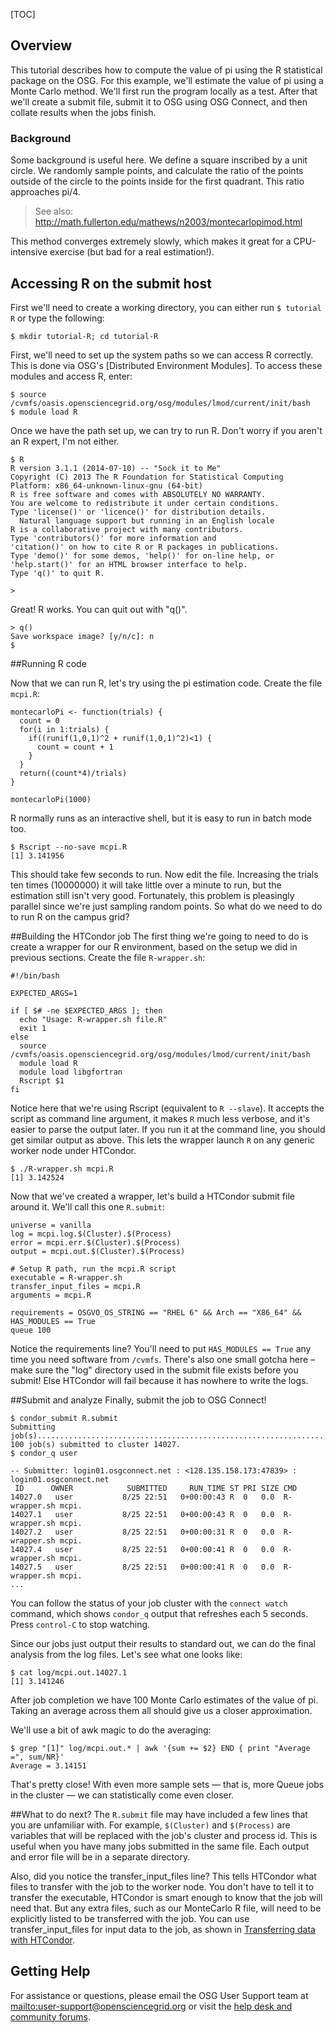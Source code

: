 [title]: - "Calcuating Pi using R"
[TOC]

## Overview
This tutorial describes how to compute the value of pi using the R statistical package on the OSG. For this example, we'll estimate the value of pi using a Monte Carlo method. We'll first run the program locally as a test.  After that we'll create a submit file, submit it to OSG using OSG Connect, and then collate results when the jobs finish.


### Background
Some background is useful here. We define a square inscribed by a unit circle. We randomly sample points, and calculate the ratio of the points outside of the circle to the points inside for the first quadrant. This ratio approaches pi/4.

> See also: http://math.fullerton.edu/mathews/n2003/montecarlopimod.html

This method converges extremely slowly, which makes it great for a CPU-intensive exercise (but bad for a real estimation!).

## Accessing R on the submit host
First we'll need to create a working directory, you can either run `$ tutorial R` or type the following:

	$ mkdir tutorial-R; cd tutorial-R

First, we'll need to set up the system paths so we can access R correctly. This is done via OSG's [Distributed Environment Modules]. To access these modules and access R, enter:

	$ source /cvmfs/oasis.opensciencegrid.org/osg/modules/lmod/current/init/bash
	$ module load R
	

Once we have the path set up, we can try to run R. Don't worry if you aren't an R expert, I'm not either.

	$ R
	R version 3.1.1 (2014-07-10) -- "Sock it to Me"
	Copyright (C) 2013 The R Foundation for Statistical Computing
	Platform: x86_64-unknown-linux-gnu (64-bit)
	R is free software and comes with ABSOLUTELY NO WARRANTY.
	You are welcome to redistribute it under certain conditions.
	Type 'license()' or 'licence()' for distribution details.
	  Natural language support but running in an English locale
	R is a collaborative project with many contributors.
	Type 'contributors()' for more information and
	'citation()' on how to cite R or R packages in publications.
	Type 'demo()' for some demos, 'help()' for on-line help, or
	'help.start()' for an HTML browser interface to help.
	Type 'q()' to quit R.
		 
	>

Great! R works. You can quit out with "q()". 

	> q()
	Save workspace image? [y/n/c]: n
	$

##Running R code

Now that we can run R, let's try using the pi estimation code. Create the file `mcpi.R`:

	montecarloPi <- function(trials) {
	  count = 0
	  for(i in 1:trials) {
	    if((runif(1,0,1)^2 + runif(1,0,1)^2)<1) {
	      count = count + 1
	    }
	  }
	  return((count*4)/trials)
	}
	
	montecarloPi(1000)

R normally runs as an interactive shell, but it is easy to run in batch mode too.

	$ Rscript --no-save mcpi.R
	[1] 3.141956

This should take few seconds to run. Now edit the file. Increasing the trials ten times (10000000) it will take little over a minute to run, but the estimation still isn't very good. Fortunately, this problem is pleasingly parallel since we're just sampling random points. So what do we need to do to run R on the campus grid?

##Building the HTCondor job
The first thing we're going to need to do is create a wrapper for our R environment, based on the setup we did in previous sections. Create the file `R-wrapper.sh`:

	#!/bin/bash
	 
	EXPECTED_ARGS=1
	 
	if [ $# -ne $EXPECTED_ARGS ]; then
	  echo "Usage: R-wrapper.sh file.R"
	  exit 1
	else
	  source /cvmfs/oasis.opensciencegrid.org/osg/modules/lmod/current/init/bash
	  module load R
	  module load libgfortran
	  Rscript $1
	fi

Notice here that we're using Rscript (equivalent to `R --slave`). It accepts the script as command line argument, it makes `R` much less verbose, and it's easier to parse the output later. If you run it at the command line, you should get similar output as above. This lets the wrapper launch `R` on any generic worker node under HTCondor.

	$ ./R-wrapper.sh mcpi.R
	[1] 3.142524

Now that we've created a wrapper, let's build a HTCondor submit file around it. We'll call this one `R.submit`:

	universe = vanilla
	log = mcpi.log.$(Cluster).$(Process)
	error = mcpi.err.$(Cluster).$(Process)
	output = mcpi.out.$(Cluster).$(Process)
		 
	# Setup R path, run the mcpi.R script
	executable = R-wrapper.sh
	transfer_input_files = mcpi.R
	arguments = mcpi.R
		 
	requirements = OSGVO_OS_STRING == "RHEL 6" && Arch == "X86_64" && HAS_MODULES == True
	queue 100

Notice the requirements line? You'll need to put `HAS_MODULES == True` any time you need software from `/cvmfs`. There's also one small gotcha here – make sure the "log" directory used in the submit file exists before you submit! Else HTCondor will fail because it has nowhere to write the logs.

##Submit and analyze
Finally, submit the job to OSG Connect!

	$ condor_submit R.submit
	Submitting job(s)....................................................................................................
	100 job(s) submitted to cluster 14027.
	$ condor_q user
	 
	-- Submitter: login01.osgconnect.net : <128.135.158.173:47839> : login01.osgconnect.net
	 ID      OWNER            SUBMITTED     RUN_TIME ST PRI SIZE CMD
	14027.0   user           8/25 22:51   0+00:00:43 R  0   0.0  R-wrapper.sh mcpi.
	14027.1   user           8/25 22:51   0+00:00:43 R  0   0.0  R-wrapper.sh mcpi.
	14027.2   user           8/25 22:51   0+00:00:31 R  0   0.0  R-wrapper.sh mcpi.
	14027.4   user           8/25 22:51   0+00:00:41 R  0   0.0  R-wrapper.sh mcpi.
	14027.5   user           8/25 22:51   0+00:00:41 R  0   0.0  R-wrapper.sh mcpi.
	...

You can follow the status of your job cluster with the `connect watch` command, which shows `condor_q` output that refreshes each 5 seconds.  Press `control-C` to stop watching.

Since our jobs just output their results to standard out, we can do the final analysis from the log files. Let's see what one looks like:

	$ cat log/mcpi.out.14027.1
	[1] 3.141246

After job completion we have 100 Monte Carlo estimates of the value of pi. Taking an average across them all should give us a closer approximation.

We'll use a bit of awk magic to do the averaging:

	$ grep "[1]" log/mcpi.out.* | awk '{sum += $2} END { print "Average =", sum/NR}'
	Average = 3.14151

That's pretty close! With even more sample sets — that is, more Queue jobs in the cluster — we can statistically come even closer.

##What to do next?
The `R.submit` file may have included a few lines that you are unfamiliar with.  For example, `$(Cluster)` and `$(Process)` are variables that will be replaced with the job's cluster and process id.  This is useful when you have many jobs submitted in the same file.  Each output and error file will be in a separate directory.

Also, did you notice the transfer_input_files line?  This tells HTCondor what files to transfer with the job to the worker node.  You don't have to tell it to transfer the executable, HTCondor is smart enough to know that the job will need that.  But any extra files, such as our MonteCarlo R file, will need to be explicitly listed to be transferred with the job.  You can use transfer_input_files for input data to the job, as shown in [Transferring data with HTCondor](https://github.com/OSGConnect/tutorial-htcondor_transfer).

## Getting Help
For assistance or questions, please email the OSG User Support team  at <mailto:user-support@opensciencegrid.org> or visit the [help desk and community forums](http://support.opensciencegrid.org).
